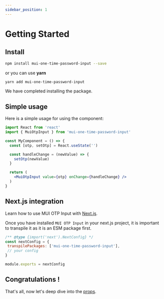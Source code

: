 ```yaml
---
sidebar_position: 1
---
```


# Getting Started

## Install
```bash
npm install mui-one-time-password-input --save
```
or you can use **yarn**
```bash
yarn add mui-one-time-password-input
```

We have completed installing the package.

## Simple usage

Here is a simple usage for using the component:

```jsx
import React from 'react'
import { MuiOtpInput } from 'mui-one-time-password-input'

const MyComponent = () => {
  const [otp, setOtp] = React.useState('')

  const handleChange = (newValue) => {
    setOtp(newValue)
  }

  return (
    <MuiOtpInput value={otp} onChange={handleChange} />
  )
}
```

## Next.js integration

Learn how to use MUI OTP Input with [Next.js](https://nextjs.org/).

Once you have installed `MUI OTP Input` in your next.js project, it is important to transpile it as it is an ESM package first.

```js
/** @type {import('next').NextConfig} */
const nextConfig = {
 transpilePackages: ['mui-one-time-password-input'],
 // your config
}

module.exports = nextConfig
```
## Congratulations !

That's all, now let's deep dive into the [props](/docs/api-reference).